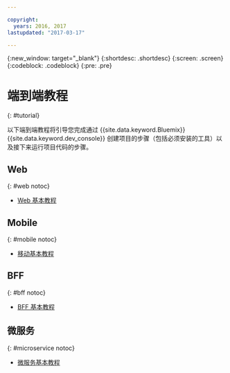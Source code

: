 ```yaml
---

copyright:
  years: 2016, 2017
lastupdated: "2017-03-17"

---
```

{:new_window: target="_blank"}
{:shortdesc: .shortdesc}
{:screen: .screen}
{:codeblock: .codeblock}
{:pre: .pre}

# 端到端教程
{: #tutorial}

以下端到端教程将引导您完成通过 {{site.data.keyword.Bluemix}} {{site.data.keyword.dev_console}} 创建项目的步骤（包括必须安装的工具）以及接下来运行项目代码的步骤。

## Web
{: #web notoc}

* [Web 基本教程](tutorial_web.html)


## Mobile
{: #mobile notoc}

* [移动基本教程](tutorial_mobile.html)

<!--
* [Mobile Cloudant Sync Tutorial](tutorial_cloudant_sync.html)
* [Mobile {{site.data.keyword.openwhisk_short}} Tutorial](tutorial_openwhisk.html)
* [Mobile {{site.data.keyword.visualrecognitionshort}} Tutorial](tutorial_visual_recognition.html)
* [Mobile {{site.data.keyword.conversationshort}} Tutorial](tutorial_conversation.html)
* [Mobile Watson Language Tutorial](tutorial_watson_language.html)
* [Mobile Weather Tutorial](tutorial_weather.html)
-->


## BFF
{: #bff notoc}

* [BFF 基本教程](tutorial_bff.html)


## 微服务
{: #microservice notoc}

* [微服务基本教程](tutorial_microservice.html)
